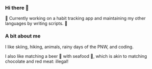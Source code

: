 ### Hi there 👋

:panda_face: Currently working on a habit tracking app and maintaining my other languages by writing scripts.
:panda_face:

### A bit about me
I like skiing, hiking, animals, rainy days of the PNW, and coding.

I also like matching a beer 🍺 with seafood 🐙, which is akin to matching chocolate and red meat: illegal!
